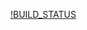 [!BUILD_STATUS](https://codebuild.us-west-2.amazonaws.com/badges?uuid=eyJlbmNyeXB0ZWREYXRhIjoidXdaSXM4OUQ2WFY0YmR6aklCSG90OE9mSXluWFhqVDBNLy95MzNXUldSZ29zZ3A1Z3RlaHBROFBYUmZDbjZnaktpUDZnYkxrUnIxYVk4ODNPNWg3YVlRPSIsIml2UGFyYW1ldGVyU3BlYyI6IjZjMldVcTBjMU1OZG0wUXoiLCJtYXRlcmlhbFNldFNlcmlhbCI6MX0%3D&branch=main)
